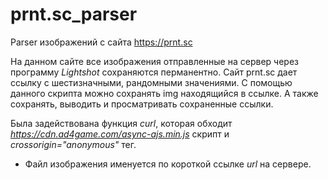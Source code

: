 # prnt.sc_parser
Parser изображений с сайта https://prnt.sc

На данном сайте все изображения отправленные на сервер через программу _Lightshot_ сохраняются перманентно.
Сайт prnt.sc дает ссылку с шестизначными, рандомными значениями. С помощью данного скрипта можно сохранять img находящийся в ссылке. А также сохранять, выводить и просматривать сохраненные ссылки.

Была задействована функция _curl_, которая обходит _https://cdn.ad4game.com/async-ajs.min.js_ скрипт и _crossorigin="anonymous"_ тег.
- Файл изображения именуется по короткой ссылке _url_ на сервере.
